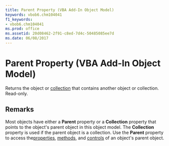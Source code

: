 ```yaml
---
title: Parent Property (VBA Add-In Object Model)
keywords: vbob6.chm104041
f1_keywords:
- vbob6.chm104041
ms.prod: office
ms.assetid: 20d08462-2f91-c8ed-7d4c-50485085ee7d
ms.date: 06/08/2017
---
```



# Parent Property (VBA Add-In Object Model)



Returns the object or [collection](../../Glossary/vbe-glossary.md) that contains another object or collection. Read-only.

## Remarks

Most objects have either a  **Parent** property or a **Collection** property that points to the object's parent object in this object model. The **Collection** property is used if the parent object is a collection.
Use the  **Parent** property to access the[properties](../../Glossary/vbe-glossary.md), [methods](../../Glossary/vbe-glossary.md), and [controls](../../Glossary/vbe-glossary.md) of an object's parent object.

